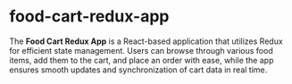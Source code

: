 # food-cart-redux-app
The **Food Cart Redux App** is a React-based application that utilizes Redux for efficient state management. Users can browse through various food items, add them to the cart, and place an order with ease, while the app ensures smooth updates and synchronization of cart data in real time.
